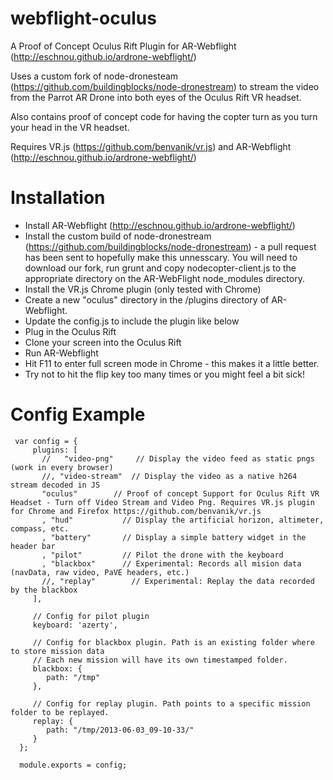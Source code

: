 webflight-oculus
================

A Proof of Concept Oculus Rift Plugin for AR-Webflight (http://eschnou.github.io/ardrone-webflight/)

Uses a custom fork of node-dronesteam (https://github.com/buildingblocks/node-dronestream) to stream the video from the Parrot AR Drone into both eyes of the Oculus Rift VR headset.

Also contains proof of concept code for having the copter turn as you turn your head in the VR headset.

Requires VR.js (https://github.com/benvanik/vr.js) and AR-Webflight (http://eschnou.github.io/ardrone-webflight/) 

Installation
============

 * Install AR-Webflight (http://eschnou.github.io/ardrone-webflight/)
 * Install the custom build of node-dronestream (https://github.com/buildingblocks/node-dronestream) - a pull request has been sent to hopefully make this unnesscary. You will need to download our fork, run grunt and copy nodecopter-client.js to the appropriate directory on the AR-WebFlight node_modules directory.
 * Install the VR.js Chrome plugin (only tested with Chrome)
 * Create a new "oculus" directory in the /plugins directory of AR-Webflight.
 * Update the config.js to include the plugin like below
 * Plug in the Oculus Rift
 * Clone your screen into the Oculus Rift
 * Run AR-Webflight
 * Hit F11 to enter full screen mode in Chrome - this makes it a little better.
 * Try not to hit the flip key too many times or you might feel a bit sick!
   
Config Example
=============

     var config = {
         plugins: [
           //   "video-png"     // Display the video feed as static pngs (work in every browser)
           //, "video-stream"  // Display the video as a native h264 stream decoded in JS 
           "oculus"        // Proof of concept Support for Oculus Rift VR Headset - Turn off Video Stream and Video Png. Requires VR.js plugin for Chrome and Firefox https://github.com/benvanik/vr.js
           , "hud"           // Display the artificial horizon, altimeter, compass, etc.
           , "battery"       // Display a simple battery widget in the header bar
           , "pilot"         // Pilot the drone with the keyboard
           , "blackbox"      // Experimental: Records all mision data (navData, raw video, PaVE headers, etc.)
           //, "replay"        // Experimental: Replay the data recorded by the blackbox
         ],

         // Config for pilot plugin
         keyboard: 'azerty',

         // Config for blackbox plugin. Path is an existing folder where to store mission data
         // Each new mission will have its own timestamped folder.
         blackbox: {
            path: "/tmp"
         },

         // Config for replay plugin. Path points to a specific mission folder to be replayed.
         replay: {
            path: "/tmp/2013-06-03_09-10-33/"
         }
      };

      module.exports = config;
